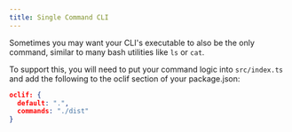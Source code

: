```yaml
---
title: Single Command CLI
---
```


Sometimes you may want your CLI's executable to also be the only command, similar to many bash utilities like `ls` or `cat`.

To support this, you will need to put your command logic into `src/index.ts` and add the following to the oclif section of your package.json:

```json
oclif: {
  default: ".",
  commands: "./dist"
}
```
